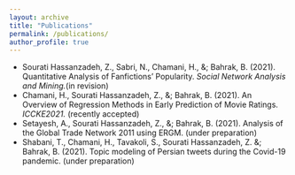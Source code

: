 ```yaml
---
layout: archive
title: "Publications"
permalink: /publications/
author_profile: true
---
```


- Sourati Hassanzadeh, Z., Sabri, N., Chamani, H., &; Bahrak, B. (2021). Quantitative Analysis of Fanfictions’ Popularity. _Social Network Analysis and Mining._(in revision)
- Chamani, H., Sourati Hassanzadeh, Z., &; Bahrak, B. (2021). An Overview of Regression Methods in Early Prediction of Movie Ratings. _ICCKE2021._ (recently accepted)
- Setayesh, A., Sourati Hassanzadeh, Z., &; Bahrak, B. (2021). Analysis of the Global Trade Network 2011 using ERGM. (under preparation)
- Shabani, T., Chamani, H., Tavakoli, S., Sourati Hassanzadeh, Z. &; Bahrak, B. (2021). Topic modeling of Persian tweets during the Covid-19 pandemic. (under preparation)
